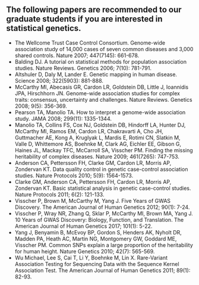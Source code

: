 
## The following papers are recommended to our graduate students if you are interested in statistical genetics.

+ The Wellcome Trust Case Control Consortium. Genome-wide association study of 14,000 cases of seven common diseases and 3,000 shared controls. Nature 2007; 447(7145): 661-678.
+ Balding DJ. A tutorial on statistical methods for population association studies. Nature Reviews. Genetics 2006; 7(10): 781-791.
+ Altshuler D, Daly M, Lander E. Genetic mapping in human disease. Science 2008; 322(5903): 881-888.
+ McCarthy MI, Abecasis GR, Cardon LR, Goldstein DB, Little J, Ioannidis JPA, Hirschhorn JN. Genome-wide association studies for complex traits: consensus, uncertainty and challenges. Nature Reviews. Genetics 2008; 9(5): 356-369.
+ Pearson TA, Manolio TA. How to interpret a genome-wide association study. JAMA 2008; 299(11): 1335-1344.
+ Manolio TA, Collins FS, Cox NJ, Goldstein DB, Hindorff LA, Hunter DJ, McCarthy MI, Ramos EM, Cardon LR, Chakravarti A, Cho JH, Guttmacher AE, Kong A, Kruglyak L, Mardis E, Rotimi CN, Slatkin M, Valle D, Whittemore AS, Boehnke M, Clark AG, Eichler EE, Gibson G, Haines JL, Mackay TFC, McCarroll SA, Visscher PM. Finding the missing heritability of complex diseases. Nature 2009; 461(7265): 747-753.
+ Anderson CA, Pettersson FH, Clarke GM, Cardon LR, Morris AP, Zondervan KT. Data quality control in genetic case-control association studies. Nature Protocols 2010; 5(9): 1564-1573.
+ Clarke GM, Anderson CA, Pettersson FH, Cardon LR, Morris AP, Zondervan KT. Basic statistical analysis in genetic case-control studies. Nature Protocols 2011; 6(2): 121-133.
+ Visscher P, Brown M, McCarthy M, Yang J. Five Years of GWAS Discovery. The American Journal of Human Genetics 2012; 90(1): 7-24.
+ Visscher P, Wray NR, Zhang Q, Sklar P, McCarthy MI, Brown MA, Yang J. 10 Years of GWAS Discovery: Biology, Function, and Translation. The American Journal of Human Genetics 2017; 101(1): 5-22.
+ Yang J, Benyamin B, McEvoy BP, Gordon S, Henders AK, Nyholt DR, Madden PA, Heath AC, Martin NG, Montgomery GW, Goddard ME, Visscher PM. Common SNPs explain a large proportion of the heritability for human height. Nature Genetics 2010; 42(7): 565-569.
+ Wu Michael, Lee S, Cai T, Li Y, Boehnke M, Lin X. Rare-Variant Association Testing for Sequencing Data with the Sequence Kernel Association Test. The American Journal of Human Genetics 2011; 89(1): 82-93.


